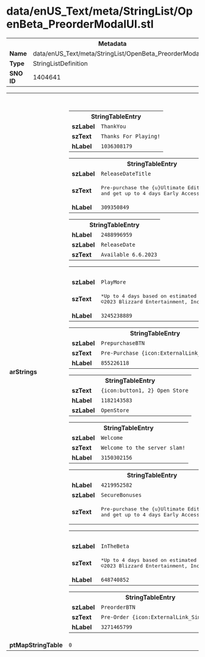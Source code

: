 <h1>data/enUS_Text/meta/StringList/OpenBeta_PreorderModalUI.stl</h1><table><tr><th colspan="100%">Metadata</th></tr><tr><td><b>Name</b></td><td>data/enUS_Text/meta/StringList/OpenBeta_PreorderModalUI.stl</td></tr><tr><td><b>Type</b></td><td>StringListDefinition</td></tr><tr><td><b>SNO ID</b></td><td>1404641</td></tr></table>

<table><tr><th colspan="100%">Fields</th></tr><tr><td><b>arStrings</b></td><td><table><tr><th colspan="100%">StringTableEntry</th></tr><tr><td><b>szLabel</b></td><td><code>ThankYou</code></td></tr><tr><td><b>szText</b></td><td><code>Thanks For Playing!</code></td></tr><tr><td><b>hLabel</b></td><td><code>1036308179</code></td></tr></table>


<table><tr><th colspan="100%">StringTableEntry</th></tr><tr><td><b>szLabel</b></td><td><code>ReleaseDateTitle</code></td></tr><tr><td><b>szText</b></td><td><pre>Pre-purchase the {u}Ultimate Edition{/u}
and get up to 4 days Early Access* at Launch</pre></td></tr><tr><td><b>hLabel</b></td><td><code>309350849</code></td></tr></table>


<table><tr><th colspan="100%">StringTableEntry</th></tr><tr><td><b>hLabel</b></td><td><code>2488996959</code></td></tr><tr><td><b>szLabel</b></td><td><code>ReleaseDate</code></td></tr><tr><td><b>szText</b></td><td><code>Available 6.6.2023</code></td></tr></table>


<table><tr><th colspan="100%">StringTableEntry</th></tr><tr><td><b>szLabel</b></td><td><code>PlayMore</code></td></tr><tr><td><b>szText</b></td><td><pre>*Up to 4 days based on estimated access, actual play time subject to possible outages and applicable time zone differences.
©2023 Blizzard Entertainment, Inc.</pre></td></tr><tr><td><b>hLabel</b></td><td><code>3245238889</code></td></tr></table>


<table><tr><th colspan="100%">StringTableEntry</th></tr><tr><td><b>szLabel</b></td><td><code>PrepurchaseBTN</code></td></tr><tr><td><b>szText</b></td><td><code>Pre-Purchase {icon:ExternalLink_Simple, 2.0}</code></td></tr><tr><td><b>hLabel</b></td><td><code>855226118</code></td></tr></table>


<table><tr><th colspan="100%">StringTableEntry</th></tr><tr><td><b>szText</b></td><td><code>{icon:button1, 2} Open Store</code></td></tr><tr><td><b>hLabel</b></td><td><code>1182143583</code></td></tr><tr><td><b>szLabel</b></td><td><code>OpenStore</code></td></tr></table>


<table><tr><th colspan="100%">StringTableEntry</th></tr><tr><td><b>szLabel</b></td><td><code>Welcome</code></td></tr><tr><td><b>szText</b></td><td><code>Welcome to the server slam!</code></td></tr><tr><td><b>hLabel</b></td><td><code>3150302156</code></td></tr></table>


<table><tr><th colspan="100%">StringTableEntry</th></tr><tr><td><b>hLabel</b></td><td><code>4219952582</code></td></tr><tr><td><b>szLabel</b></td><td><code>SecureBonuses</code></td></tr><tr><td><b>szText</b></td><td><pre>Pre-purchase the {u}Ultimate Edition{/u}
and get up to 4 days Early Access* at Launch</pre></td></tr></table>


<table><tr><th colspan="100%">StringTableEntry</th></tr><tr><td><b>szLabel</b></td><td><code>InTheBeta</code></td></tr><tr><td><b>szText</b></td><td><pre>*Up to 4 days based on estimated access, actual play time subject to possible outages and applicable time zone differences.
©2023 Blizzard Entertainment, Inc.</pre></td></tr><tr><td><b>hLabel</b></td><td><code>648740852</code></td></tr></table>


<table><tr><th colspan="100%">StringTableEntry</th></tr><tr><td><b>szLabel</b></td><td><code>PreorderBTN</code></td></tr><tr><td><b>szText</b></td><td><code>Pre-Order {icon:ExternalLink_Simple, 2.0}</code></td></tr><tr><td><b>hLabel</b></td><td><code>3271465799</code></td></tr></table>


</td></tr><tr><td><b>ptMapStringTable</b></td><td><code>0</code></td></tr></table>

